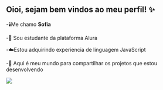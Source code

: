 ## Oioi, sejam bem vindos ao meu perfil! ✨ 


-🕯️Me chamo **Sofia**

-💞 Sou estudante da plataforma Alura 

-☁️Estou adquirindo experiencia de linguagem JavaScript

-🫧 Aqui é meu mundo para compartilhar os projetos que estou desenvolvendo

![](![ac9353c00f62f5da19a8056446ba9e9d](https://github.com/pimentabiquinhoo/pimentabiquinhoo/assets/170416993/455eacb3-2ebf-478b-a813-0b9999a9a166)
)

